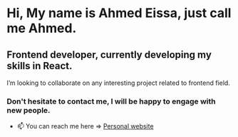 # Hi, My name is Ahmed Eissa, just call me Ahmed.
## Frontend developer, currently developing my skills in React.

I’m looking to collaborate on any interesting project related to frontend field.
### Don't hesitate to contact me, I will be happy to engage with new people.

- 📫 You can reach me here => [Personal website](https://ahmedbadawy.netlify.app)
